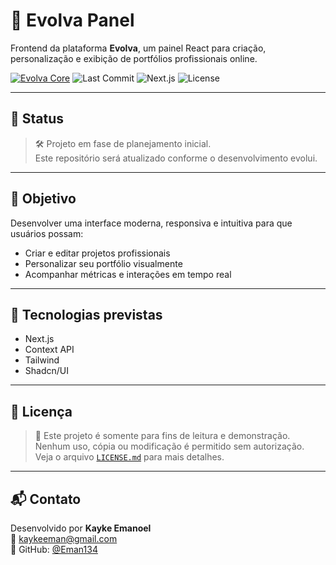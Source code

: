 # 🎨 Evolva Panel

Frontend da plataforma **Evolva**, um painel React para criação, personalização e exibição de portfólios profissionais online.

[![Evolva Core](https://img.shields.io/badge/🧩%20Ver%20Backend-evolva--core-green?style=flat-square)](https://github.com/Eman134/evolva-core)
![Last Commit](https://img.shields.io/github/last-commit/Eman134/evolva-panel?style=flat-square)
![Next.js](https://img.shields.io/badge/Next.js-15-black?style=flat-square)
![License](https://img.shields.io/badge/license-read--only-red?style=flat-square)

---

## 📌 Status

> 🛠️ Projeto em fase de planejamento inicial.  
> Este repositório será atualizado conforme o desenvolvimento evolui.

---

## 🎯 Objetivo

Desenvolver uma interface moderna, responsiva e intuitiva para que usuários possam:

- Criar e editar projetos profissionais
- Personalizar seu portfólio visualmente
- Acompanhar métricas e interações em tempo real

---

## 🧪 Tecnologias previstas

- Next.js
- Context API
- Tailwind
- Shadcn/UI

---

## 📝 Licença

> 📎 Este projeto é somente para fins de leitura e demonstração.  
> Nenhum uso, cópia ou modificação é permitido sem autorização.  
> Veja o arquivo [`LICENSE.md`](./LICENSE.md) para mais detalhes.

---

## 📬 Contato

Desenvolvido por **Kayke Emanoel**  
📧 kaykeeman@gmail.com  
🔗 GitHub: [@Eman134](https://github.com/Eman134)
